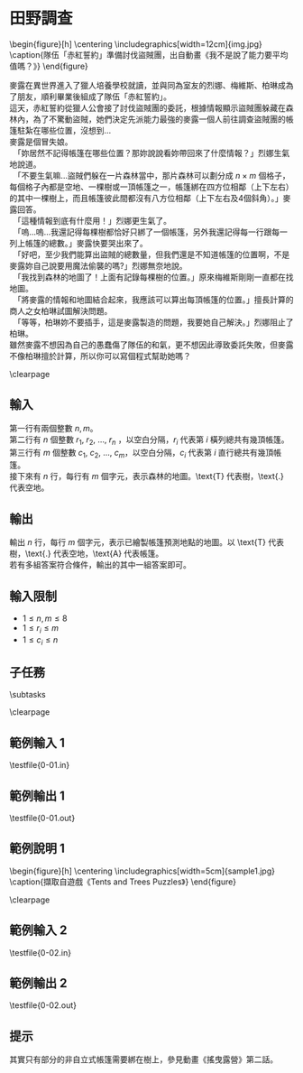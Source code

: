 # 田野調查

\begin{figure}[h]
\centering
\includegraphics[width=12cm]{img.jpg}
\caption{隊伍「赤紅誓約」準備討伐盜賊團，出自動畫《我不是說了能力要平均值嗎？》}
\end{figure}

麥露在異世界進入了獵人培養學校就讀，並與同為室友的烈娜、梅維斯、柏琳成為了朋友，順利畢業後組成了隊伍「赤紅誓約」。\
這天，赤紅誓約從獵人公會接了討伐盜賊團的委託，根據情報顯示盜賊團躲藏在森林內，為了不驚動盜賊，她們決定先派能力最強的麥露一個人前往調查盜賊團的帳篷駐紮在哪些位置，沒想到…\
麥露是個冒失娘。\
　「妳居然不記得帳篷在哪些位置？那妳說說看妳帶回來了什麼情報？」烈娜生氣地說道。\
　「不要生氣嘛…盜賊們躲在一片森林當中，那片森林可以劃分成 $n \times m$ 個格子，每個格子內都是空地、一棵樹或一頂帳篷之一，帳篷綁在四方位相鄰（上下左右）的其中一棵樹上，而且帳篷彼此間都沒有八方位相鄰（上下左右及4個斜角）。」麥露回答。\
　「這種情報到底有什麼用！」烈娜更生氣了。\
　「嗚…嗚…我還記得每棵樹都恰好只綁了一個帳篷，另外我還記得每一行跟每一列上帳篷的總數。」麥露快要哭出來了。\
　「好吧，至少我們能算出盜賊的總數量，但我們還是不知道帳篷的位置啊，不是麥露妳自己說要用魔法偷襲的嗎?」烈娜無奈地說。\
　「我找到森林的地圖了！上面有記錄每棵樹的位置。」原來梅維斯剛剛一直都在找地圖。\
　「將麥露的情報和地圖結合起來，我應該可以算出每頂帳篷的位置。」擅長計算的商人之女柏琳試圖解決問題。\
　「等等，柏琳妳不要插手，這是麥露製造的問題，我要她自己解決。」烈娜阻止了柏琳。\
雖然麥露不想因為自己的愚蠢傷了隊伍的和氣，更不想因此導致委託失敗，但麥露不像柏琳擅於計算，所以你可以寫個程式幫助她嗎？

\clearpage

## 輸入
第一行有兩個整數 $n, m$。\
第二行有 $n$ 個整數 $r_1,~r_2,~\dots,~r_n$ ，以空白分隔，$r_i$ 代表第 $i$ 橫列總共有幾頂帳篷。\
第三行有 $m$ 個整數 $c_1,~c_2,~\dots,~c_m$，以空白分隔，$c_i$ 代表第 $i$ 直行總共有幾頂帳篷。\
接下來有 $n$ 行，每行有 $m$ 個字元，表示森林的地圖。\text{T} 代表樹，\text{.} 代表空地。

## 輸出
輸出 $n$ 行，每行 $m$ 個字元，表示已繪製帳篷預測地點的地圖。以 \text{T} 代表樹，\text{.} 代表空地，\text{A} 代表帳篷。\
若有多組答案符合條件，輸出的其中一組答案即可。

## 輸入限制
 - $1 \le n, m \leq 8$
 - $1 \le r_i \le m$
 - $1 \le c_i \le n$

## 子任務
\subtasks

\clearpage

## 範例輸入 1
\testfile{0-01.in}

## 範例輸出 1
\testfile{0-01.out}

## 範例說明 1
\begin{figure}[h]
\centering
\includegraphics[width=5cm]{sample1.jpg}
\caption{擷取自遊戲《Tents and Trees Puzzles》}
\end{figure}

\clearpage

## 範例輸入 2
\testfile{0-02.in}

## 範例輸出 2
\testfile{0-02.out}

## 提示
其實只有部分的非自立式帳篷需要綁在樹上，參見動畫《搖曳露營》第二話。
